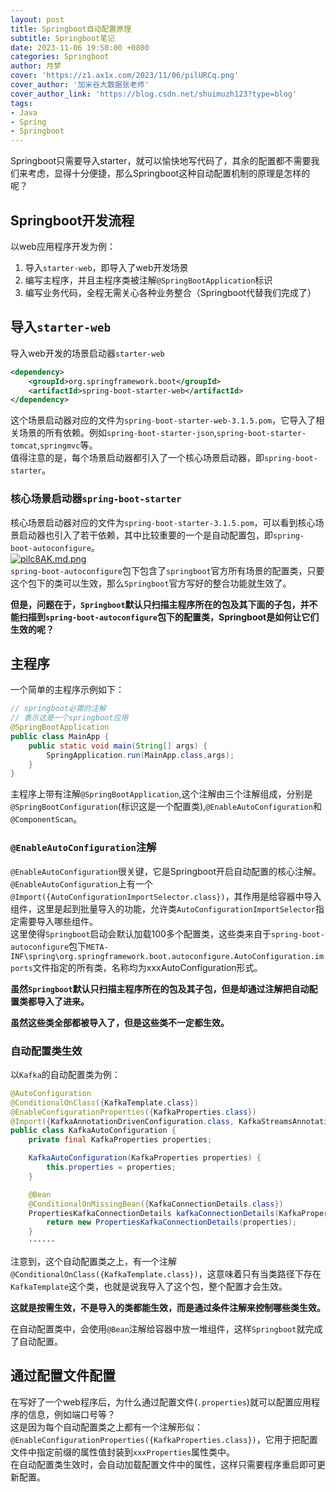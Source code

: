 ```yaml
---
layout: post
title: Springboot自动配置原理
subtitle: Springboot笔记
date: 2023-11-06 19:50:00 +0800
categories: Springboot
author: 月梦
cover: 'https://z1.ax1x.com/2023/11/06/pilURCq.png'
cover_author: '加米谷大数据张老师'
cover_author_link: 'https://blog.csdn.net/shuimuzh123?type=blog'
tags: 
- Java  
- Spring  
- Springboot
---
```


Springboot只需要导入starter，就可以愉快地写代码了，其余的配置都不需要我们来考虑，显得十分便捷，那么Springboot这种自动配置机制的原理是怎样的呢？  

## Springboot开发流程
以web应用程序开发为例：  
1. 导入`starter-web`，即导入了web开发场景  
2. 编写主程序，并且主程序类被注解`@SpringBootApplication`标识  
3. 编写业务代码，全程无需关心各种业务整合（Springboot代替我们完成了）  

## 导入`starter-web`
导入web开发的场景启动器`starter-web`  
```xml
<dependency>
    <groupId>org.springframework.boot</groupId>
    <artifactId>spring-boot-starter-web</artifactId>
</dependency>
```
这个场景启动器对应的文件为`spring-boot-starter-web-3.1.5.pom`，它导入了相关场景的所有依赖。例如`spring-boot-starter-json`,`spring-boot-starter-tomcat`,`springmvc`等。  
值得注意的是，每个场景启动器都引入了一个核心场景启动器，即`spring-boot-starter`。  

### 核心场景启动器`spring-boot-starter`
核心场景启动器对应的文件为`spring-boot-starter-3.1.5.pom`，可以看到核心场景启动器也引入了若干依赖，其中比较重要的一个是自动配置包，即`spring-boot-autoconfigure`。  
[![pilc8AK.md.png](https://z1.ax1x.com/2023/11/07/pilc8AK.md.png#pic_center)](https://imgse.com/i/pilc8AK)  
`spring-boot-autoconfigure`包下包含了`springboot`官方所有场景的配置类，只要这个包下的类可以生效，那么`Springboot`官方写好的整合功能就生效了。  

**但是，问题在于，`Springboot`默认只扫描主程序所在的包及其下面的子包，并不能扫描到`spring-boot-autoconfigure`包下的配置类，Springboot是如何让它们生效的呢？**  

## 主程序
一个简单的主程序示例如下：  
```java
// springboot必需的注解
// 表示这是一个springboot应用
@SpringBootApplication
public class MainApp {
    public static void main(String[] args) {
        SpringApplication.run(MainApp.class,args);
    }
}
```
主程序上带有注解`@SpringBootApplication`,这个注解由三个注解组成，分别是`@SpringBootConfiguration`(标识这是一个配置类),`@EnableAutoConfiguration`和`@ComponentScan`。  

### `@EnableAutoConfiguration`注解
`@EnableAutoConfiguration`很关键，它是Springboot开启自动配置的核心注解。  
`@EnableAutoConfiguration`上有一个`@Import({AutoConfigurationImportSelector.class})`，其作用是给容器中导入组件，这里是起到批量导入的功能，允许类`AutoConfigurationImportSelector`指定需要导入哪些组件。  
这里使得`Springboot`启动会默认加载100多个配置类，这些类来自于`spring-boot-autoconfigure`包下`META-INF\spring\org.springframework.boot.autoconfigure.AutoConfiguration.imports`文件指定的所有类，名称均为xxxAutoConfiguration形式。  

**虽然`Springboot`默认只扫描主程序所在的包及其子包，但是却通过注解把自动配置类都导入了进来。**  

**虽然这些类全部都被导入了，但是这些类不一定都生效。**  

### 自动配置类生效
以`Kafka`的自动配置类为例：  
```java
@AutoConfiguration
@ConditionalOnClass({KafkaTemplate.class})
@EnableConfigurationProperties({KafkaProperties.class})
@Import({KafkaAnnotationDrivenConfiguration.class, KafkaStreamsAnnotationDrivenConfiguration.class})
public class KafkaAutoConfiguration {
    private final KafkaProperties properties;

    KafkaAutoConfiguration(KafkaProperties properties) {
        this.properties = properties;
    }

    @Bean
    @ConditionalOnMissingBean({KafkaConnectionDetails.class})
    PropertiesKafkaConnectionDetails kafkaConnectionDetails(KafkaProperties properties) {
        return new PropertiesKafkaConnectionDetails(properties);
    }
    ······
```
注意到，这个自动配置类之上，有一个注解`@ConditionalOnClass({KafkaTemplate.class})`，这意味着只有当类路径下存在`KafkaTemplate`这个类，也就是说我导入了这个包，整个配置才会生效。  

**这就是按需生效，不是导入的类都能生效，而是通过条件注解来控制哪些类生效。**  

在自动配置类中，会使用`@Bean`注解给容器中放一堆组件，这样`Springboot`就完成了自动配置。  

## 通过配置文件配置
在写好了一个web程序后，为什么通过配置文件(`.properties`)就可以配置应用程序的信息，例如端口号等？  
这是因为每个自动配置类之上都有一个注解形似：  
`@EnableConfigurationProperties({KafkaProperties.class})`，它用于把配置文件中指定前缀的属性值封装到`xxxProperties`属性类中。  
在自动配置类生效时，会自动加载配置文件中的属性，这样只需要程序重启即可更新配置。  


